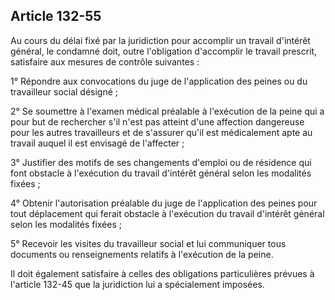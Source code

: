 Article 132-55
----
Au cours du délai fixé par la juridiction pour accomplir un travail d'intérêt
général, le condamné doit, outre l'obligation d'accomplir le travail prescrit,
satisfaire aux mesures de contrôle suivantes :

1° Répondre aux convocations du juge de l'application des peines ou du
travailleur social désigné ;

2° Se soumettre à l'examen médical préalable à l'exécution de la peine qui a
pour but de rechercher s'il n'est pas atteint d'une affection dangereuse pour
les autres travailleurs et de s'assurer qu'il est médicalement apte au travail
auquel il est envisagé de l'affecter ;

3° Justifier des motifs de ses changements d'emploi ou de résidence qui font
obstacle à l'exécution du travail d'intérêt général selon les modalités fixées ;

4° Obtenir l'autorisation préalable du juge de l'application des peines pour
tout déplacement qui ferait obstacle à l'exécution du travail d'intérêt général
selon les modalités fixées ;

5° Recevoir les visites du travailleur social et lui communiquer tous documents
ou renseignements relatifs à l'exécution de la peine.

Il doit également satisfaire à celles des obligations particulières prévues à
l'article 132-45 que la juridiction lui a spécialement imposées.
